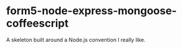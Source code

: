 form5-node-express-mongoose-coffeescript
========================================

A skeleton built around a Node.js convention I really like.